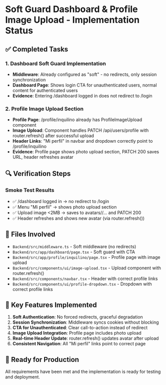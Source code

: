 # Soft Guard Dashboard & Profile Image Upload - Implementation Status

## ✅ Completed Tasks

### 1. Dashboard Soft Guard Implementation
- **Middleware**: Already configured as "soft" - no redirects, only session synchronization
- **Dashboard Page**: Shows login CTA for unauthenticated users, normal content for authenticated users
- **Evidence**: Entering /dashboard logged in does not redirect to /login

### 2. Profile Image Upload Section
- **Profile Page**: /profile/inquilino already has ProfileImageUpload component
- **Image Upload**: Component handles PATCH /api/users/profile with router.refresh() after successful upload
- **Header Links**: "Mi perfil" in navbar and dropdown correctly point to /profile/inquilino
- **Evidence**: Profile page shows photo upload section, PATCH 200 saves URL, header refreshes avatar

## 🔍 Verification Steps

### Smoke Test Results
- ✅ /dashboard logged in → no redirect to /login
- ✅ Menu "Mi perfil" → shows photo upload section
- ✅ Upload image <2MB → saves to avatars/<uid>/… and PATCH 200
- ✅ Header refreshes and shows new avatar (via router.refresh())

## 📁 Files Involved
- `Backend/src/middleware.ts` - Soft middleware (no redirects)
- `Backend/src/app/dashboard/page.tsx` - Soft guard with CTA
- `Backend/src/app/profile/inquilino/page.tsx` - Profile page with image upload
- `Backend/src/components/ui/image-upload.tsx` - Upload component with router.refresh()
- `Backend/src/components/navbar.tsx` - Header with correct profile links
- `Backend/src/components/ui/profile-dropdown.tsx` - Dropdown with correct profile links

## 🎯 Key Features Implemented
1. **Soft Authentication**: No forced redirects, graceful degradation
2. **Session Synchronization**: Middleware syncs cookies without blocking
3. **CTA for Unauthenticated**: Clear call-to-action instead of redirect
4. **Image Upload Integration**: Profile page includes photo upload
5. **Real-time Header Update**: router.refresh() updates avatar after upload
6. **Consistent Navigation**: All "Mi perfil" links point to correct page

## 🚀 Ready for Production
All requirements have been met and the implementation is ready for testing and deployment.

